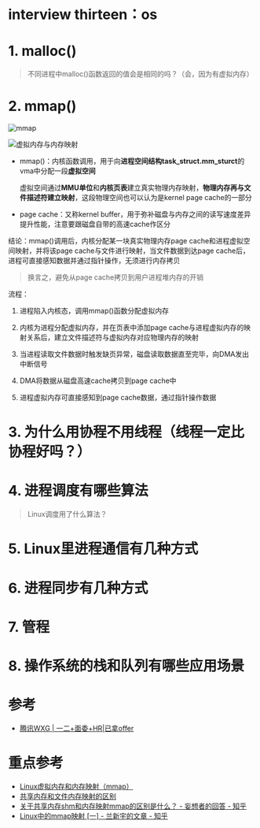 # interview thirteen：os

# **1. malloc()**

> 不同进程中malloc()函数返回的值会是相同的吗？（会，因为有虚拟内存）

# **2. mmap()**

![mmap](https://asea-cch.life/upload/2022/02/mmap-5f8b3ca0955844efb19e27e7fb5733b2.png)

![虚拟内存与内存映射](https://asea-cch.life/upload/2022/02/%E8%99%9A%E6%8B%9F%E5%86%85%E5%AD%98%E4%B8%8E%E5%86%85%E5%AD%98%E6%98%A0%E5%B0%84-4ddd478a39d5448894d7ec40e17b88e8.png)

- mmap()：内核函数调用，用于向**进程空间结构task_struct.mm_sturct**的vma中分配一段**虚拟空间**

    虚拟空间通过**MMU单位**和**内核页表**建立真实物理内存映射，**物理内存再与文件描述符建立映射**，这段物理空间也可以认为是kernel page cache的一部分

- page cache：又称kernel buffer，用于弥补磁盘与内存之间的读写速度差异提升性能，注意要跟磁盘自带的高速cache作区分

结论：mmap()调用后，内核分配某一块真实物理内存page cache和进程虚拟空间映射，并将该page cache与文件进行映射，当文件数据到达page cache后，进程可直接感知数据并通过指针操作，无须进行内存拷贝

> 换言之，避免从page cache拷贝到用户进程堆内存的开销

流程：

1. 进程陷入内核态，调用mmap()函数分配虚拟内存

2. 内核为进程分配虚拟内存，并在页表中添加page cache与进程虚拟内存的映射关系后，建立文件描述符与虚拟内存对应物理内存的映射

3. 当进程读取文件数据时触发缺页异常，磁盘读取数据直至完毕，向DMA发出中断信号

4. DMA将数据从磁盘高速cache拷贝到page cache中

5. 进程虚拟内存可直接感知到page cache数据，通过指针操作数据

# **3. 为什么用协程不用线程（线程一定比协程好吗？）**

# **4. 进程调度有哪些算法**

> Linux调度用了什么算法？

# **5. Linux里进程通信有几种方式**

# **6. 进程同步有几种方式**

# **7. 管程**

# **8. 操作系统的栈和队列有哪些应用场景**

# 参考
- [腾讯WXG | 一二+面委+HR|已拿offer](https://leetcode-cn.com/circle/discuss/ON7r4A/)

# 重点参考
- [Linux虚拟内存和内存映射（mmap）](https://www.cnblogs.com/linguoguo/p/15807313.html)
- [共享内存和文件内存映射的区别](https://zhuanlan.zhihu.com/p/149277008)
- [关于共享内存shm和内存映射mmap的区别是什么？ - 妄想者的回答 - 知乎](https://www.zhihu.com/question/401612303/answer/1428608073)
- [Linux中的mmap映射 [一] - 兰新宇的文章 - 知乎](https://zhuanlan.zhihu.com/p/67894878)